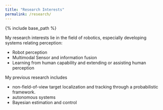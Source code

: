 ```yaml
---
title: "Research Interests"
permalink: /research/
---
```


{% include base_path %}

My research interests lie in the field of robotics, especially developing systems relating perception:

- Robot perception
- Multimodal Sensor and information fusion
- Learning from human capability and extending or assisting human perception

My previous research includes

- non-field-of-view target localization and tracking through a probabilistic framework.
- autonomous systems
- Bayesian estimation and control
